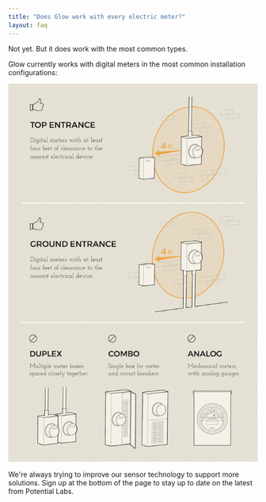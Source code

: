 ```yaml
---
title: "Does Glow work with every electric meter?"
layout: faq
---
```

Not yet. But it does work with the most common types.

Glow currently works with digital meters in the most common installation configurations:

![Supported Meters](/images/faq-supported-meters-infographic.jpg)

We're always trying to improve our sensor technology to support more solutions. Sign up at the bottom of the page to stay up to date on the latest from Potential Labs.
